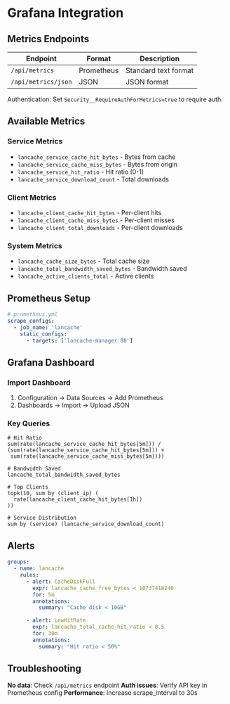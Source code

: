 # Grafana Integration

## Metrics Endpoints

| Endpoint | Format | Description |
|----------|--------|-------------|
| `/api/metrics` | Prometheus | Standard text format |
| `/api/metrics/json` | JSON | JSON format |

Authentication: Set `Security__RequireAuthForMetrics=true` to require auth.

## Available Metrics

### Service Metrics
- `lancache_service_cache_hit_bytes` - Bytes from cache
- `lancache_service_cache_miss_bytes` - Bytes from origin
- `lancache_service_hit_ratio` - Hit ratio (0-1)
- `lancache_service_download_count` - Total downloads

### Client Metrics
- `lancache_client_cache_hit_bytes` - Per-client hits
- `lancache_client_cache_miss_bytes` - Per-client misses
- `lancache_client_total_downloads` - Per-client downloads

### System Metrics
- `lancache_cache_size_bytes` - Total cache size
- `lancache_total_bandwidth_saved_bytes` - Bandwidth saved
- `lancache_active_clients_total` - Active clients

## Prometheus Setup

```yaml
# prometheus.yml
scrape_configs:
  - job_name: 'lancache'
    static_configs:
      - targets: ['lancache-manager:80']
```

## Grafana Dashboard

### Import Dashboard
1. Configuration → Data Sources → Add Prometheus
2. Dashboards → Import → Upload JSON

### Key Queries

```promql
# Hit Ratio
sum(rate(lancache_service_cache_hit_bytes[5m])) /
(sum(rate(lancache_service_cache_hit_bytes[5m])) +
 sum(rate(lancache_service_cache_miss_bytes[5m])))

# Bandwidth Saved
lancache_total_bandwidth_saved_bytes

# Top Clients
topk(10, sum by (client_ip) (
  rate(lancache_client_cache_hit_bytes[1h])
))

# Service Distribution
sum by (service) (lancache_service_download_count)
```

## Alerts

```yaml
groups:
  - name: lancache
    rules:
      - alert: CacheDiskFull
        expr: lancache_cache_free_bytes < 10737418240
        for: 5m
        annotations:
          summary: "Cache disk < 10GB"

      - alert: LowHitRate
        expr: lancache_total_cache_hit_ratio < 0.5
        for: 30m
        annotations:
          summary: "Hit ratio < 50%"
```

## Troubleshooting

**No data**: Check `/api/metrics` endpoint
**Auth issues**: Verify API key in Prometheus config
**Performance**: Increase scrape_interval to 30s
